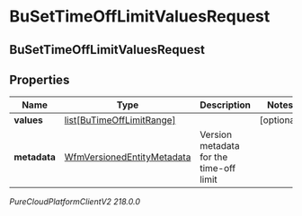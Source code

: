 # BuSetTimeOffLimitValuesRequest

## BuSetTimeOffLimitValuesRequest

## Properties

|Name | Type | Description | Notes|
|------------ | ------------- | ------------- | -------------|
| **values** | [list[BuTimeOffLimitRange]](BuTimeOffLimitRange) |  | [optional] |
| **metadata** | [WfmVersionedEntityMetadata](WfmVersionedEntityMetadata) | Version metadata for the time-off limit | |



_PureCloudPlatformClientV2 218.0.0_
